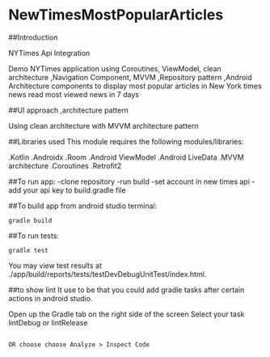 # NewTimesMostPopularArticles

##Introduction

NYTimes Api Integration

Demo NYTimes application using Coroutines, ViewModel, clean architecture ,Navigation Component, MVVM ,Repository pattern ,Android Architecture components to display most popular articles in New York times news
read  most viewed news in 7  days

##UI approach ,architecture pattern

Using clean architecture with MVVM architecture pattern


##Libraries used
This module requires the following modules/libraries:

.Kotlin
.Androidx
.Room
.Android ViewModel
.Android LiveData
.MVVM architecture
.Coroutines
.Retrofit2

##To run app:
-clone repository
-run build
-set account in new times api
-add your api key to build.gradle file


##To build app from android studio terminal:
```
gradle build
```

##To run tests:
```
gradle test
```

You may view test results at ./app/build/reports/tests/testDevDebugUnitTest/index.html.

##to show lint
It use to be that you could add gradle tasks after certain actions in android studio.

Open up the Gradle tab on the right side of the screen
Select your task
lintDebug or
lintRelease

```

OR choose choose Analyze > Inspect Code
```






